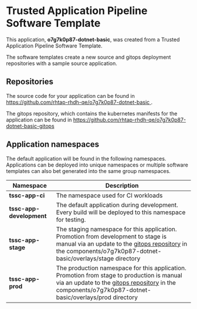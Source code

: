 # Trusted Application Pipeline Software Template

This application, **o7g7k0p87-dotnet-basic**, was created from a Trusted Application Pipeline Software Template.

The software templates create a new source and gitops deployment repositories with a sample source application. 

## Repositories

The source code for your application can be found in [https://github.com/rhtap-rhdh-qe/o7g7k0p87-dotnet-basic ](https://github.com/rhtap-rhdh-qe/o7g7k0p87-dotnet-basic ).
 
The gitops repository, which contains the kubernetes manifests for the application can be found in 
[https://github.com/rhtap-rhdh-qe/o7g7k0p87-dotnet-basic-gitops ](https://github.com/rhtap-rhdh-qe/o7g7k0p87-dotnet-basic-gitops ) 

## Application namespaces 

The default application will be found in the following namespaces. Applications can be deployed into unique namespaces or multiple software templates can also bet generated into the same group namespaces.  

|  Namespace   |  Description   |  
| -------- | -------- |
| **tssc-app-ci** | The namespace used for CI workloads |
| **tssc-app-development** | The default application during development. Every build will be deployed to this namespace for testing. |
| **tssc-app-stage** | The staging namespace for this application. Promotion from development to stage is manual via an update to the [gitops repository](https://github.com/rhtap-rhdh-qe/o7g7k0p87-dotnet-basic-gitops ) in the components/o7g7k0p87-dotnet-basic/overlays/stage directory |
| **tssc-app-prod** | The production namespace for this application. Promotion from stage to production is manual via an update to the [gitops repository](https://github.com/rhtap-rhdh-qe/o7g7k0p87-dotnet-basic-gitops ) in the components/o7g7k0p87-dotnet-basic/overlays/prod directory |